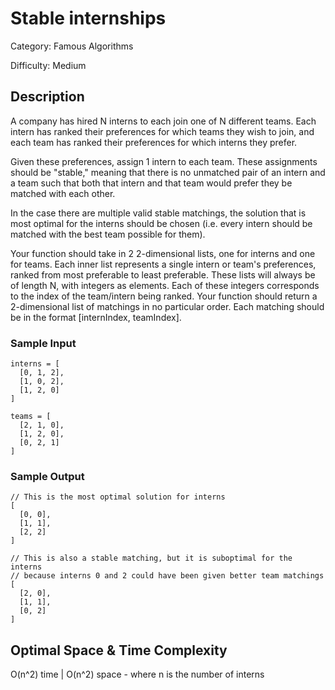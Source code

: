 # Stable internships

Category: Famous Algorithms

Difficulty: Medium

## Description

A company has hired N interns to each join one of N different teams. Each
intern has ranked their preferences for which teams they wish to join, and
each team has ranked their preferences for which interns they prefer.

Given these preferences, assign 1 intern to each team. These assignments
should be "stable," meaning that there is no unmatched pair of an intern and a
team such that both that intern and that team would prefer they be matched
with each other.

In the case there are multiple valid stable matchings, the solution that is
most optimal for the interns should be chosen (i.e. every intern should be
matched with the best team possible for them).

Your function should take in 2 2-dimensional lists, one for interns and
one for teams. Each inner list represents a single intern or team's preferences,
ranked from most preferable to least preferable. These lists will always be
of length N, with integers as elements. Each of these integers corresponds
to the index of the team/intern being ranked. Your function should return a
2-dimensional list of matchings in no particular order. Each matching should
be in the format [internIndex, teamIndex].


### Sample Input
```
interns = [
  [0, 1, 2],
  [1, 0, 2],
  [1, 2, 0]
]
```
```
teams = [
  [2, 1, 0],
  [1, 2, 0],
  [0, 2, 1]
]
```

### Sample Output
```
// This is the most optimal solution for interns
[
  [0, 0],
  [1, 1],
  [2, 2]
]
```
```
// This is also a stable matching, but it is suboptimal for the interns
// because interns 0 and 2 could have been given better team matchings
[
  [2, 0],
  [1, 1],
  [0, 2]
]
```

## Optimal Space & Time Complexity

O(n^2) time | O(n^2) space - where n is the number of interns
